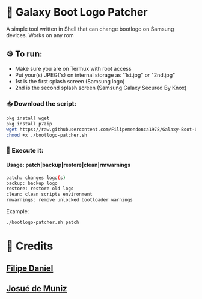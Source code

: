 # 🔧 Galaxy Boot Logo Patcher 
A simple tool written in Shell that can change bootlogo on Samsung devices. Works on any rom

## ⚙️ To run:
- Make sure you are on Termux with root access
- Put your(s) JPEG('s) on internal storage as "1st.jpg" or "2nd.jpg"
- 1st is the first splash screen (Samsung logo)
- 2nd is the second splash screen (Samsung Galaxy Secured By Knox)

### 📥 Download the script:
```bash
pkg install wget
pkg install p7zip
wget https://raw.githubusercontent.com/Filipemendonca1978/Galaxy-Boot-Logo-Patcher/refs/heads/main/bootpatcher.sh -O bootlogo-patcher.sh
chmod +x ./bootlogo-patcher.sh
```
### 📲 Execute it:
#### Usage: patch|backup|restore|clean|rmwarnings
```bash
patch: changes logo(s)
backup: backup logo
restore: restore old logo
clean: clean scripts environment
rmwarnings: remove unlocked bootloader warnings
```
Example:
```
./bootlogo-patcher.sh patch
```
# 🙏 Credits
## [Filipe Daniel](https://github.com/Filipemendonca1978)
## [Josué de Muniz](https://link.tree/josuedemuniz)

